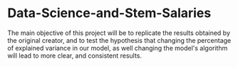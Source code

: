 # Data-Science-and-Stem-Salaries

The main objective of this project will be to replicate the results obtained by the original creator, and to test the hypothesis that changing the percentage of explained variance in our model, as well changing the model's algorithm will lead to more clear, and consistent results.

